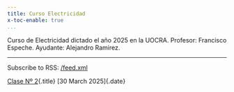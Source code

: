 ```yaml
---
title: Curso Electricidad
x-toc-enable: true
...
```


Curso de Electricidad dictado el año 2025 en la UOCRA.
Profesor: Francisco Espeche. Ayudante: Alejandro Ramirez.

-------------------------------------------------------------------------------


Subscribe to RSS: [/feed.xml](/feed.xml)

[Clase Nº 2](/2clase.md){.title}
[30 March 2025]{.date}


